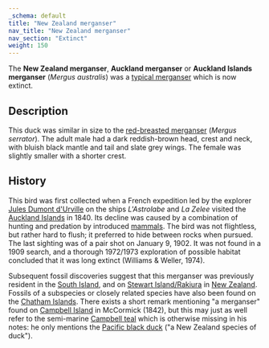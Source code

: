 ```yaml
---
_schema: default
title: "New Zealand merganser"
nav_title: "New Zealand merganser"
nav_section: "Extinct"
weight: 150
---
```

                                   



 

The **New Zealand merganser**, **Auckland merganser** or **Auckland Islands merganser** (_Mergus australis_) was a [typical merganser](https://en.wikipedia.org/wiki/Mergus) which is now extinct.

Description
---------------

This duck was similar in size to the [red-breasted merganser](https://en.wikipedia.org/wiki/Red-breasted_merganser) (_Mergus serrator_). The adult male had a dark reddish-brown head, crest and neck, with bluish black mantle and tail and slate grey wings. The female was slightly smaller with a shorter crest.

History
-----------

This bird was first collected when a French expedition led by the explorer [Jules Dumont d'Urville](https://en.wikipedia.org/wiki/Jules_Dumont_d%27Urville) on the ships _L'Astrolabe_ and _La Zelee_ visited the [Auckland Islands](https://en.wikipedia.org/wiki/Auckland_Islands) in 1840. Its decline was caused by a combination of hunting and predation by introduced [mammals](https://en.wikipedia.org/wiki/Mammal). The bird was not flightless, but rather hard to flush; it preferred to hide between rocks when pursued. The last sighting was of a pair shot on January 9, 1902. It was not found in a 1909 search, and a thorough 1972/1973 exploration of possible habitat concluded that it was long extinct (Williams & Weller, 1974).

Subsequent fossil discoveries suggest that this merganser was previously resident in the [South Island](https://en.wikipedia.org/wiki/South_Island), and on [Stewart Island/Rakiura](https://en.wikipedia.org/wiki/Stewart_Island/Rakiura) in [New Zealand](https://en.wikipedia.org/wiki/New_Zealand). Fossils of a subspecies or closely related species have also been found on the [Chatham Islands](https://en.wikipedia.org/wiki/Chatham_Islands). There exists a short remark mentioning "a merganser" found on [Campbell Island](https://en.wikipedia.org/wiki/Campbell_Island,_New_Zealand) in McCormick (1842), but this may just as well refer to the semi-marine [Campbell teal](https://en.wikipedia.org/wiki/Campbell_teal) which is otherwise missing in his notes: he only mentions the [Pacific black duck](https://en.wikipedia.org/wiki/Pacific_black_duck) ("a New Zealand species of duck").

